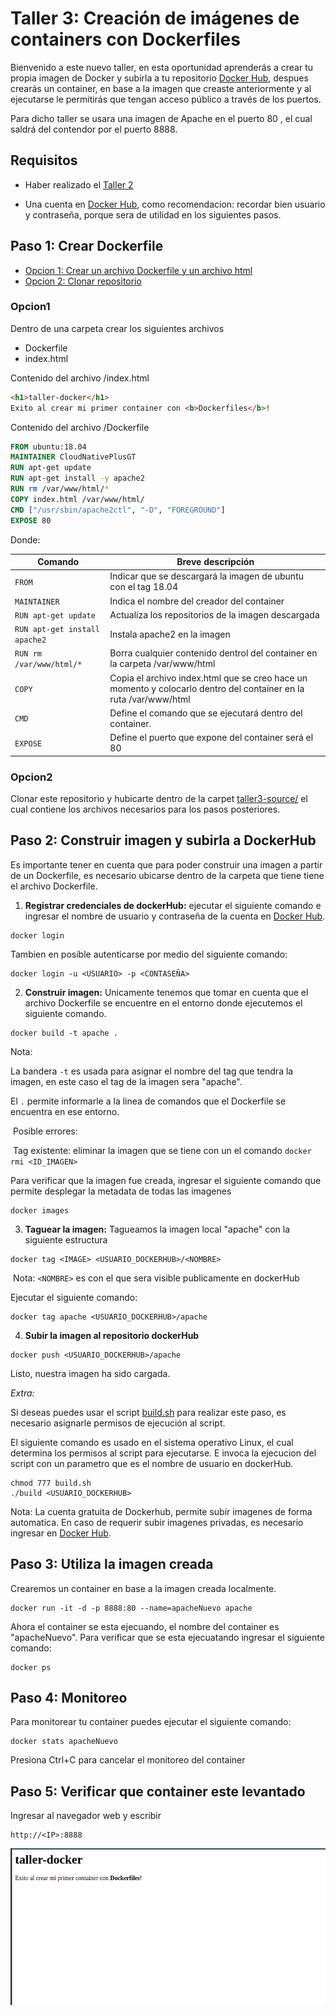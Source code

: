 # Taller 3: Creación de imágenes de containers con Dockerfiles  
Bienvenido a este nuevo taller, en esta oportunidad aprenderás a crear tu propia imagen de Docker y subirla a tu repositorio [Docker Hub](https://hub.docker.com/), despues crearás un container, en base a la imagen que creaste anteriormente y al ejecutarse le permitirás que tengan acceso público a través de los puertos. 

Para dicho taller se usara una imagen de Apache en el puerto 80 , el cual saldrá del contendor por el puerto 8888. 

## Requisitos
- Haber realizado el [Taller 2](taller2-acceso-puertos.md)

- Una cuenta en [Docker Hub](https://hub.docker.com/), como recomendacion: recordar bien usuario y contraseña, porque sera de utilidad en los siguientes pasos.

  

## Paso 1: Crear Dockerfile

- [Opcion 1: Crear un archivo Dockerfile y un archivo html](#Opcion1)
- [Opcion 2: Clonar repositorio](#Opcion2)

### Opcion1  

Dentro de una carpeta crear los siguientes archivos

- Dockerfile
- index.html

Contenido del archivo /index.html

```html
<h1>taller-docker</h1>
Exito al crear mi primer container con <b>Dockerfiles</b>!
```

Contenido del archivo /Dockerfile

```dockerfile
FROM ubuntu:18.04
MAINTAINER CloudNativePlusGT
RUN apt-get update
RUN apt-get install -y apache2
RUN rm /var/www/html/*
COPY index.html /var/www/html/
CMD ["/usr/sbin/apache2ctl", "-D", "FOREGROUND"]
EXPOSE 80
```

Donde: 

| Comando                           | Breve descripción                                            |
| --------------------------------- | ------------------------------------------------------------ |
| ```FROM```                        | Indicar que se descargará la imagen de ubuntu con el tag 18.04 |
| ```MAINTAINER```                  | Indica el nombre del creador del container                   |
| ```RUN apt-get update```          | Actualiza los repositorios de la imagen descargada           |
| ```RUN apt-get install apache2``` | Instala apache2 en la imagen                                 |
| ```RUN rm /var/www/html/*  ```    | Borra cualquier contenido dentrol del container en la carpeta /var/www/html |
| ```COPY ```                       | Copia el archivo index.html que se creo hace un momento y colocarlo dentro del container en la ruta /var/www/html |
| ```CMD```                         | Define el comando que se ejecutará dentro del container.     |
| ```EXPOSE ```                     | Define el puerto que expone del container será el 80         |



### Opcion2

Clonar este repositorio y hubicarte dentro de la carpet [taller3-source/](taller3-source) el cual contiene los archivos necesarios para los pasos posteriores.




## Paso 2: Construir imagen y subirla a DockerHub
Es importante tener en cuenta que para poder construir una imagen a partir de un Dockerfile, es necesario ubicarse dentro de la carpeta que tiene tiene el archivo Dockerfile.

1. **Registrar credenciales de dockerHub:** ejecutar el siguiente comando e ingresar el nombre de usuario y contraseña de la cuenta en [Docker Hub](https://hub.docker.com/). 

```
docker login 
```

Tambien en posible autenticarse por medio del siguiente comando:


```
docker login -u <USUARIO> -p <CONTASEÑA>
```

2. **Construir imagen:** Unicamente tenemos que tomar en cuenta que el archivo Dockerfile se encuentre en el entorno donde ejecutemos el siguiente comando. 

```
docker build -t apache .
```

Nota:

La bandera ```-t``` es usada para asignar el nombre del tag que tendra la imagen, en este caso el tag de la imagen sera "apache".

El ```.``` permite informarle a la linea de comandos que el Dockerfile se encuentra en ese entorno.

​		Posible errores:

​			Tag existente: eliminar la imagen que se tiene con un el comando ```docker rmi <ID_IMAGEN>``` 

Para verificar que la imagen fue creada, ingresar el siguiente comando que permite desplegar la metadata de todas las imagenes

``` 
docker images 
```

3. **Taguear la imagen:** Tagueamos la imagen local "apache" con la siguiente estructura

```
docker tag <IMAGE> <USUARIO_DOCKERHUB>/<NOMBRE>
```
​	Nota: ```<NOMBRE>``` es con el que sera visible publicamente en dockerHub

Ejecutar el siguiente comando:

```
docker tag apache <USUARIO_DOCKERHUB>/apache
```

4. **Subir la imagen al repositorio dockerHub**

```
docker push <USUARIO_DOCKERHUB>/apache
```

Listo, nuestra imagen ha sido cargada.

*Extra:*

Si deseas puedes usar el script [build.sh](taller3-source/build.sh) para realizar este paso, es necesario asignarle permisos de ejecución al script.

El siguiente comando es usado en el sistema operativo Linux, el cual determina los permisos al script para ejecutarse. E invoca la ejecucion del script con un parametro que es el nombre de usuario en dockerHub.

```
chmod 777 build.sh
./build <USUARIO_DOCKERHUB>
```

Nota: La cuenta gratuita de Dockerhub, permite subir imagenes de forma automatica. En caso de requerir subir imagenes privadas, es necesario ingresar en [Docker Hub](https://hub.docker.com/). 

## Paso 3: Utiliza la imagen creada

Crearemos un container en base a la imagen creada localmente.

```
docker run -it -d -p 8888:80 --name=apacheNuevo apache
```

Ahora el container se esta ejecuando, el nombre del container es "apacheNuevo". Para verificar que se esta ejecuatando ingresar el siguiente comando:

```
docker ps 
```

## Paso 4: Monitoreo
Para monitorear tu container puedes ejecutar el siguiente comando:

```
docker stats apacheNuevo
```
Presiona Ctrl+C para cancelar el monitoreo del container

## Paso 5: Verificar que container este levantado

Ingresar al navegador web y escribir 

```
http://<IP>:8888
```

![talle](taller3-source/foto_navegador.png)

